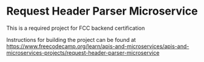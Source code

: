 # Request Header Parser Microservice

This is a required project for FCC backend certification 

Instructions for building the project can be found at https://www.freecodecamp.org/learn/apis-and-microservices/apis-and-microservices-projects/request-header-parser-microservice

